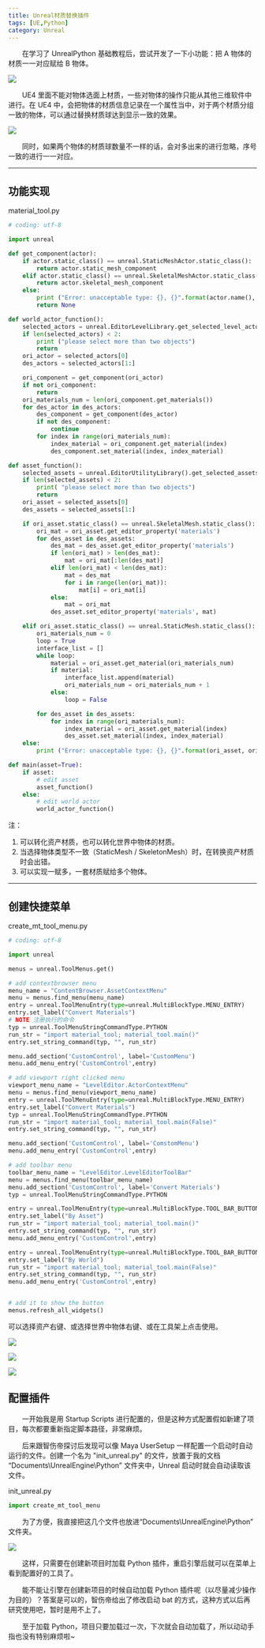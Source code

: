 ```yaml
---
title: Unreal材质替换插件
tags: [UE,Python]
category: Unreal
---
```


&emsp;&emsp;在学习了 UnrealPython 基础教程后，尝试开发了一下小功能：把 A 物体的材质一一对应赋给 B 物体。

![](Unreal材质替换插件/1.png)

&emsp;&emsp;UE4 里面不能对物体选面上材质，一些对物体的操作只能从其他三维软件中进行。在 UE4 中，会把物体的材质信息记录在一个属性当中，对于两个材质分组一致的物体，可以通过替换材质球达到显示一致的效果。

![](Unreal材质替换插件/2.png)


&emsp;&emsp;同时，如果两个物体的材质球数量不一样的话，会对多出来的进行忽略，序号一致的进行一一对应。

---

## 功能实现
material_tool.py
```python
# coding: utf-8

import unreal

def get_component(actor):
    if actor.static_class() == unreal.StaticMeshActor.static_class():
        return actor.static_mesh_component
    elif actor.static_class() == unreal.SkeletalMeshActor.static_class():
        return actor.skeletal_mesh_component
    else:
        print ("Error: unacceptable type: {}, {}".format(actor.name(), actor.static_class()))
        return None

def world_actor_function():
    selected_actors = unreal.EditorLevelLibrary.get_selected_level_actors()
    if len(selected_actors) < 2:
        print ("please select more than two objects")
        return
    ori_actor = selected_actors[0]
    des_actors = selected_actors[1:]

    ori_component = get_component(ori_actor)
    if not ori_component:
        return
    ori_materials_num = len(ori_component.get_materials())
    for des_actor in des_actors:
        des_component = get_component(des_actor)
        if not des_component:
            continue
        for index in range(ori_materials_num):
            index_material = ori_component.get_material(index)
            des_component.set_material(index, index_material)

def asset_function():
    selected_assets = unreal.EditorUtilityLibrary().get_selected_assets()
    if len(selected_assets) < 2:
        print( "please select more than two objects")
        return
    ori_asset = selected_assets[0]
    des_assets = selected_assets[1:]

    if ori_asset.static_class() == unreal.SkeletalMesh.static_class():
        ori_mat = ori_asset.get_editor_property('materials')
        for des_asset in des_assets:
            des_mat = des_asset.get_editor_property('materials')
            if len(ori_mat) > len(des_mat):
                mat = ori_mat[:len(des_mat)]
            elif len(ori_mat) < len(des_mat):
                mat = des_mat
                for i in range(len(ori_mat)):
                    mat[i] = ori_mat[i]
            else:
                mat = ori_mat
            des_asset.set_editor_property('materials', mat)

    elif ori_asset.static_class() == unreal.StaticMesh.static_class():
        ori_materials_num = 0
        loop = True
        interface_list = []
        while loop:
            material = ori_asset.get_material(ori_materials_num)
            if material:
                interface_list.append(material)
                ori_materials_num = ori_materials_num + 1
            else:
                loop = False

        for des_asset in des_assets:
            for index in range(ori_materials_num):
                index_material = ori_asset.get_material(index)
                des_asset.set_material(index, index_material)
    else:
        print ("Error: unacceptable type: {}, {}".format(ori_asset, ori_asset.static_class()))

def main(asset=True):
    if asset:
        # edit asset
        asset_function()
    else:
        # edit world actor
        world_actor_function()
```

注：
1. 可以转化资产材质，也可以转化世界中物体的材质。
2. 当选择物体类型不一致（StaticMesh / SkeletonMesh）时，在转换资产材质时会出错。
3. 可以实现一赋多，一套材质赋给多个物体。

---
## 创建快捷菜单
create_mt_tool_menu.py
```python
# coding: utf-8

import unreal

menus = unreal.ToolMenus.get()

# add contextbrowser menu
menu_name = "ContentBrowser.AssetContextMenu"
menu = menus.find_menu(menu_name)
entry = unreal.ToolMenuEntry(type=unreal.MultiBlockType.MENU_ENTRY)
entry.set_label("Convert Materials")
# NOTE 注册执行的命令
typ = unreal.ToolMenuStringCommandType.PYTHON
run_str = "import material_tool; material_tool.main()"
entry.set_string_command(typ, "", run_str)

menu.add_section('CustomControl', label='CustomMenu')
menu.add_menu_entry('CustomControl',entry)

# add viewport right clicked menu
viewport_menu_name = "LevelEditor.ActorContextMenu"
menu = menus.find_menu(viewport_menu_name)
entry = unreal.ToolMenuEntry(type=unreal.MultiBlockType.MENU_ENTRY)
entry.set_label("Convert Materials")
typ = unreal.ToolMenuStringCommandType.PYTHON
run_str = "import material_tool; material_tool.main(False)"
entry.set_string_command(typ, "", run_str)

menu.add_section('CustomControl', label='ComstomMenu')
menu.add_menu_entry('CustomControl',entry)

# add toolbar menu
toolbar_menu_name = "LevelEditor.LevelEditorToolBar"
menu = menus.find_menu(toolbar_menu_name)
menu.add_section('CustomControl', label='Convert Materials')
typ = unreal.ToolMenuStringCommandType.PYTHON

entry = unreal.ToolMenuEntry(type=unreal.MultiBlockType.TOOL_BAR_BUTTON)
entry.set_label("By Asset")
run_str = "import material_tool; material_tool.main()"
entry.set_string_command(typ, "", run_str)
menu.add_menu_entry('CustomControl',entry)

entry = unreal.ToolMenuEntry(type=unreal.MultiBlockType.TOOL_BAR_BUTTON)
entry.set_label("By World")
run_str = "import material_tool; material_tool.main(False)"
entry.set_string_command(typ, "", run_str)
menu.add_menu_entry('CustomControl',entry)


# add it to show the button
menus.refresh_all_widgets()
```

可以选择资产右键、或选择世界中物体右键、或在工具架上点击使用。

![](Unreal材质替换插件/3.png)

![](Unreal材质替换插件/4.png)

![](Unreal材质替换插件/5.png)


## 配置插件
&emsp;&emsp;一开始我是用 Startup Scripts 进行配置的，但是这种方式配置假如新建了项目，每次都要重新指定脚本路径，非常麻烦。

&emsp;&emsp;后来跟智伤帝探讨后发现可以像 Maya UserSetup 一样配置一个启动时自动运行的文件。创建一个名为 "init_unreal.py" 的文件，放置于我的文档 “Documents\UnrealEngine\Python” 文件夹中，Unreal 启动时就会自动读取该文件。

init_unreal.py
```python
import create_mt_tool_menu
```

&emsp;&emsp;为了方便，我直接把这几个文件也放进“Documents\UnrealEngine\Python” 文件夹。

![](Unreal材质替换插件/6.png)

&emsp;&emsp;这样，只需要在创建新项目时加载 Python 插件，重启引擎后就可以在菜单上看到配置好的工具了。

&emsp;&emsp;能不能让引擎在创建新项目的时候自动加载 Python 插件呢（以尽量减少操作为目的）？答案是可以的，智伤帝给出了修改启动 bat 的方式，这种方式以后再研究使用吧，暂时是用不上了。

&emsp;&emsp;至于加载 Python，项目只要加载过一次，下次就会自动加载了，所以动动手指也没有特别麻烦啦~

